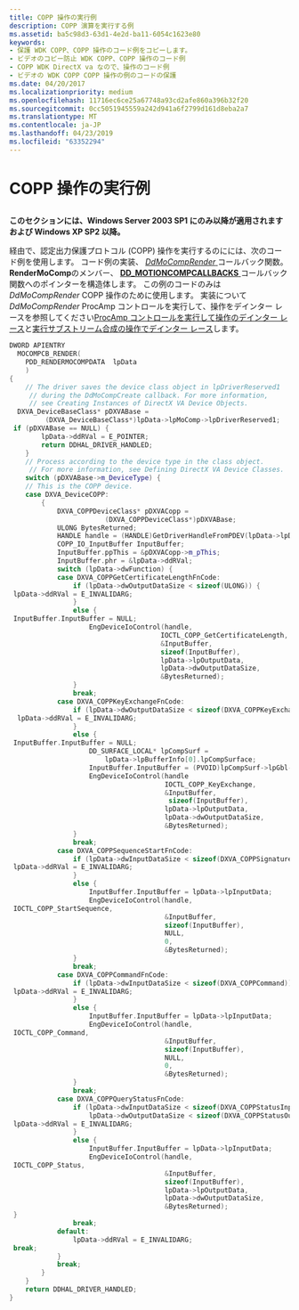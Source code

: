 ```yaml
---
title: COPP 操作の実行例
description: COPP 演算を実行する例
ms.assetid: ba5c98d3-63d1-4e2d-ba11-6054c1623e80
keywords:
- 保護 WDK COPP、COPP 操作のコード例をコピーします。
- ビデオのコピー防止 WDK COPP、COPP 操作のコード例
- COPP WDK DirectX va なので、操作のコード例
- ビデオの WDK COPP COPP 操作の例のコードの保護
ms.date: 04/20/2017
ms.localizationpriority: medium
ms.openlocfilehash: 11716ec6ce25a67748a93cd2afe860a396b32f20
ms.sourcegitcommit: 0cc5051945559a242d941a6f2799d161d8eba2a7
ms.translationtype: MT
ms.contentlocale: ja-JP
ms.lasthandoff: 04/23/2019
ms.locfileid: "63352294"
---
```

# <a name="performing-copp-operations-example"></a>COPP 操作の実行例


## <span id="ddk_performing_copp_operations_gg"></span><span id="DDK_PERFORMING_COPP_OPERATIONS_GG"></span>


**このセクションには、Windows Server 2003 SP1 にのみ以降が適用されますおよび Windows XP SP2 以降。**

経由で、認定出力保護プロトコル (COPP) 操作を実行するのにには、次のコード例を使用します。 コード例の実装、 [ *DdMoCompRender* ](https://msdn.microsoft.com/library/windows/hardware/ff550248)コールバック関数。 **RenderMoComp**のメンバー、 [ **DD\_MOTIONCOMPCALLBACKS** ](https://msdn.microsoft.com/library/windows/hardware/ff551660)コールバック関数へのポインターを構造体します。 この例のコードのみは*DdMoCompRender* COPP 操作のために使用します。 実装について*DdMoCompRender* ProcAmp コントロールを実行して、操作をデインター レースを参照してください[ProcAmp コントロールを実行して操作のデインター レース](performing-procamp-control-and-deinterlacing-operations.md)と[実行サブストリーム合成の操作でデインター レース](performing-deinterlacing-with-substream-compositing-operations.md)します。

```cpp
DWORD APIENTRY
  MOCOMPCB_RENDER(
    PDD_RENDERMOCOMPDATA  lpData
    )
{
    // The driver saves the device class object in lpDriverReserved1 
     // during the DdMoCompCreate callback. For more information, 
     // see Creating Instances of DirectX VA Device Objects.
  DXVA_DeviceBaseClass* pDXVABase =
         (DXVA_DeviceBaseClass*)lpData->lpMoComp->lpDriverReserved1;
 if (pDXVABase == NULL) {
        lpData->ddRVal = E_POINTER;
        return DDHAL_DRIVER_HANDLED;
    }
    // Process according to the device type in the class object.
     // For more information, see Defining DirectX VA Device Classes.
    switch (pDXVABase->m_DeviceType) {
    // This is the COPP device.
    case DXVA_DeviceCOPP:
        {
            DXVA_COPPDeviceClass* pDXVACopp =
                        (DXVA_COPPDeviceClass*)pDXVABase;
            ULONG BytesReturned;
            HANDLE handle = (HANDLE)GetDriverHandleFromPDEV(lpData->lpDD->lpGbl->dhpdev)
            COPP_IO_InputBuffer InputBuffer;
            InputBuffer.ppThis = &pDXVACopp->m_pThis;
            InputBuffer.phr = &lpData->ddRVal;
            switch (lpData->dwFunction) {
            case DXVA_COPPGetCertificateLengthFnCode:
                if (lpData->dwOutputDataSize < sizeof(ULONG)) {
 lpData->ddRVal = E_INVALIDARG;
                }
                else { 
 InputBuffer.InputBuffer = NULL;
                    EngDeviceIoControl(handle,
                                      IOCTL_COPP_GetCertificateLength,
                                      &InputBuffer,
                                      sizeof(InputBuffer),
                                      lpData->lpOutputData,
                                      lpData->dwOutputDataSize,
                                      &BytesReturned);
                }
                break;
            case DXVA_COPPKeyExchangeFnCode:
                if (lpData->dwOutputDataSize < sizeof(DXVA_COPPKeyExchangeOutput)) {
  lpData->ddRVal = E_INVALIDARG;
                }
                else {
 InputBuffer.InputBuffer = NULL;
                    DD_SURFACE_LOCAL* lpCompSurf =
                        lpData->lpBufferInfo[0].lpCompSurface;
                    InputBuffer.InputBuffer = (PVOID)lpCompSurf->lpGbl->fpVidMem;
                    EngDeviceIoControl(handle
                                       IOCTL_COPP_KeyExchange,
                                       &InputBuffer,
                                        sizeof(InputBuffer),
                                       lpData->lpOutputData,
                                       lpData->dwOutputDataSize,
                                       &BytesReturned);
                }
                break;
            case DXVA_COPPSequenceStartFnCode:
                if (lpData->dwInputDataSize < sizeof(DXVA_COPPSignature)) {
 lpData->ddRVal = E_INVALIDARG;
                }
                else {
                    InputBuffer.InputBuffer = lpData->lpInputData;
                    EngDeviceIoControl(handle,
 IOCTL_COPP_StartSequence,
                                       &InputBuffer,
                                       sizeof(InputBuffer),
                                       NULL,
                                       0,
                                       &BytesReturned);
                }
                break;
            case DXVA_COPPCommandFnCode:
                if (lpData->dwInputDataSize < sizeof(DXVA_COPPCommand)) {
 lpData->ddRVal = E_INVALIDARG;
                }
                else {
                    InputBuffer.InputBuffer = lpData->lpInputData;
                    EngDeviceIoControl(handle,
 IOCTL_COPP_Command,
                                       &InputBuffer,
                                       sizeof(InputBuffer),
                                       NULL,
                                       0,
                                       &BytesReturned);
                }
                break;
            case DXVA_COPPQueryStatusFnCode:
                if (lpData->dwInputDataSize < sizeof(DXVA_COPPStatusInput) ||
                    lpData->dwOutputDataSize < sizeof(DXVA_COPPStatusOutput)) {
 lpData->ddRVal = E_INVALIDARG;
                }
                else {
                    InputBuffer.InputBuffer = lpData->lpInputData;
                    EngDeviceIoControl(handle,
 IOCTL_COPP_Status,
                                       &InputBuffer,
                                       sizeof(InputBuffer),
                                       lpData->lpOutputData,
                                       lpData->dwOutputDataSize,
                                       &BytesReturned);
 }
                break;
            default:
                lpData->ddRVal = E_INVALIDARG;
 break;
            }
            break;
        }
    }
    return DDHAL_DRIVER_HANDLED;
}
```

 

 






